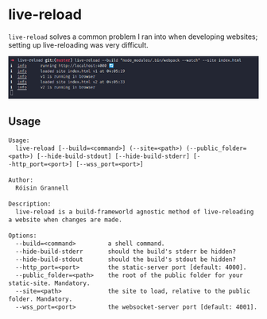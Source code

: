 # live-reload

`live-reload` solves a common problem I ran into when developing websites; setting up live-reloading was very difficult.

![example image](example.png)

## Usage

```
Usage:
  live-reload [--build=<command>] (--site=<path>) (--public_folder=<path>) [--hide-build-stdout] [--hide-build-stderr] [-
-http_port=<port>] [--wss_port=<port>]

Author:
  Róisin Grannell

Description:
  live-reload is a build-frameworld agnostic method of live-reloading a website when changes are made.

Options:
  --build=<command>         a shell command.
  --hide-build-stderr       should the build's stderr be hidden?
  --hide-build-stdout       should the build's stdout be hidden?
  --http_port=<port>        the static-server port [default: 4000].
  --public_folder=<path>    the root of the public folder for your static-site. Mandatory.
  --site=<path>             the site to load, relative to the public folder. Mandatory.
  --wss_port=<port>         the websocket-server port [default: 4001].
```
